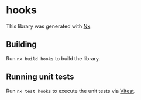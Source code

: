 # hooks

This library was generated with [Nx](https://nx.dev).

## Building

Run `nx build hooks` to build the library.

## Running unit tests

Run `nx test hooks` to execute the unit tests via [Vitest](https://vitest.dev/).
